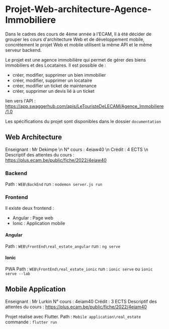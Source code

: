 # Projet-Web-architecture-Agence-Immobiliere
Dans le cadres des cours de 4ème année à l'ECAM, Il à été décider de grouper les cours d'architecture Web et 
de développement mobile, concrètement le projet Web et mobile utilisent la même API et le même serveur backend.

Le projet est une agence immobilière qui permet de gérer des biens immobiliers et des Locataires.
Il est possible de : 
- créer, modifier, supprimer un bien immobilier
- créer, modifier, supprimer un locataire
- créer, modifier un ticket de maintenance
- créer, supprimer un devis lié à un ticket

lien vers l'API : https://app.swaggerhub.com/apis/LeTouristeDeLECAM/Agence_Immobiliere/1.0

Les spécifications du projet sont disponibles dans le dossier `documentation`


## Web Architecture
Enseignant : Mr Dekimpe \n 
N° cours : 4eiaw40 \n
Crédit : 4 ECTS \n
Descriptif des attentes du cours : https://plus.ecam.be/public/fiche/2022/4eiaw40

### Backend
Path : `WEB\BackEnd`
run : `nodemon server.js run`


### Frontend
Il existe deux frontend :
- Angular : Page web
- Ionic : Application mobile

#### Angular
Path : `WEB\FrontEnd\real_estate_angular`
run : `ng serve`

#### Ionic
PWA
Path : `WEB\FrontEnd\real_estate_ionic`
run : `ionic serve` ou `ionic serve --lab`

## Mobile Application
Enseignant : Mr Lurkin
N° cours : 4eiam40
Crédit : 3 ECTS
Descriptif des attentes du cours : https://plus.ecam.be/public/fiche/2022/4eiam40
 
Projet réalisé avec Flutter.
Path : `Mobile application\real_estate`
commande : `flutter run`




